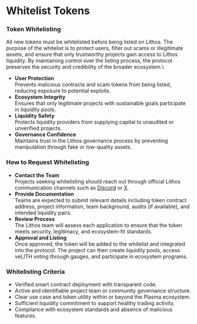 # Whitelist Tokens

### Token Whitelisting

All new tokens must be whitelisted before being listed on Lithos. The purpose of the whitelist is to protect users, filter out scams or illegitimate assets, and ensure that only trustworthy projects gain access to Lithos liquidity. By maintaining control over the listing process, the protocol preserves the security and credibility of the broader ecosystem.\


* **User Protection**\
  Prevents malicious contracts and scam tokens from being listed, reducing exposure to potential exploits.
* **Ecosystem Integrity**\
  Ensures that only legitimate projects with sustainable goals participate in liquidity pools.
* **Liquidity Safety**\
  Protects liquidity providers from supplying capital to unaudited or unverified projects.
* **Governance Confidence**\
  Maintains trust in the Lithos governance process by preventing manipulation through fake or low-quality assets.

### How to Request Whitelisting

* **Contact the Team**\
  Projects seeking whitelisting should reach out through official Lithos communication channels such as [Discord](https://discord.gg/lithos) or [X](https://x.com/lithos_to).
* **Provide Documentation**\
  Teams are expected to submit relevant details including token contract address, project information, team background, audits (if available), and intended liquidity pairs.
* **Review Process**\
  The Lithos team will assess each application to ensure that the token meets security, legitimacy, and ecosystem-fit standards.
* **Approval and Listing**\
  Once approved, the token will be added to the whitelist and integrated into the protocol. The project can then create liquidity pools, access veLITH voting through gauges, and participate in ecosystem programs.

### Whitelisting Criteria

* Verified smart contract deployment with transparent code.
* Active and identifiable project team or community governance structure.
* Clear use case and token utility within or beyond the Plasma ecosystem.
* Sufficient liquidity commitment to support healthy trading activity.
* Compliance with ecosystem standards and absence of malicious features.
